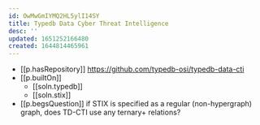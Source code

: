 ```yaml
---
id: OwMwGmIYMQ2HL5ylI14SY
title: Typedb Data Cyber Threat Intelligence
desc: ''
updated: 1651252166480
created: 1644814465961
---
```



- [[p.hasRepository]] https://github.com/typedb-osi/typedb-data-cti
- [[p.builtOn]] 
  - [[soln.typedb]]
  - [[soln.stix]]
- [[p.begsQuestion]] if STIX is specified as a regular (non-hypergraph) graph, does TD-CTI use any ternary+ relations?